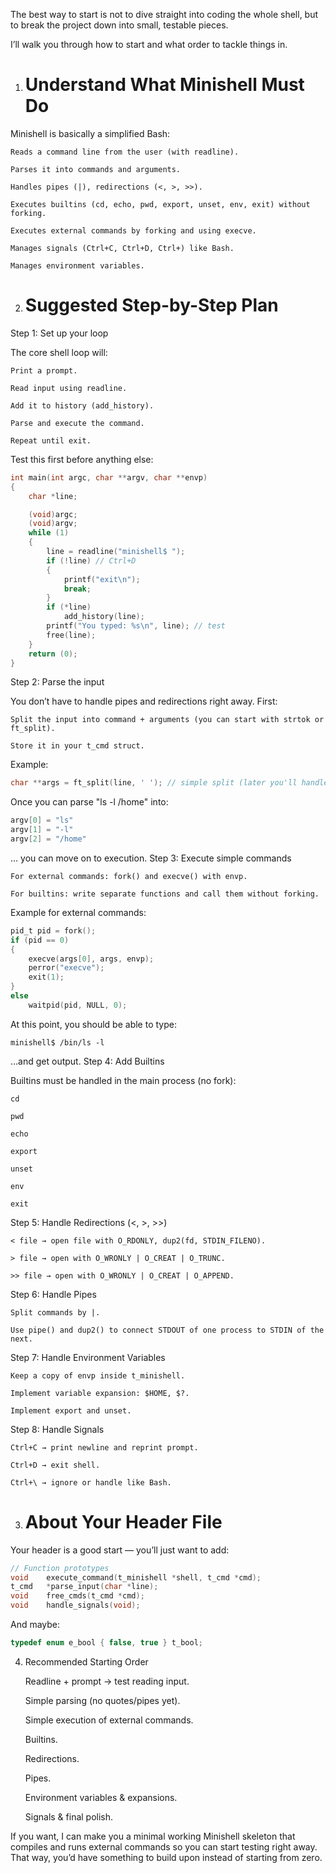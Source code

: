 The best way to start is not to dive straight into coding the whole shell, but to break the project down into small, testable pieces.

I’ll walk you through how to start and what order to tackle things in.
1. # Understand What Minishell Must Do

Minishell is basically a simplified Bash:

    Reads a command line from the user (with readline).

    Parses it into commands and arguments.

    Handles pipes (|), redirections (<, >, >>).

    Executes builtins (cd, echo, pwd, export, unset, env, exit) without forking.

    Executes external commands by forking and using execve.

    Manages signals (Ctrl+C, Ctrl+D, Ctrl+) like Bash.

    Manages environment variables.

2. # Suggested Step-by-Step Plan
Step 1: Set up your loop

The core shell loop will:

    Print a prompt.

    Read input using readline.

    Add it to history (add_history).

    Parse and execute the command.

    Repeat until exit.

Test this first before anything else:
```C
int main(int argc, char **argv, char **envp)
{
    char *line;

    (void)argc;
    (void)argv;
    while (1)
    {
        line = readline("minishell$ ");
        if (!line) // Ctrl+D
        {
            printf("exit\n");
            break;
        }
        if (*line)
            add_history(line);
        printf("You typed: %s\n", line); // test
        free(line);
    }
    return (0);
}
```

Step 2: Parse the input

You don’t have to handle pipes and redirections right away.
First:

    Split the input into command + arguments (you can start with strtok or ft_split).

    Store it in your t_cmd struct.

Example:
```C
char **args = ft_split(line, ' '); // simple split (later you'll handle quotes)
```

Once you can parse "ls -l /home" into:

```C
argv[0] = "ls"
argv[1] = "-l"
argv[2] = "/home"
```

… you can move on to execution.
Step 3: Execute simple commands

    For external commands: fork() and execve() with envp.

    For builtins: write separate functions and call them without forking.

Example for external commands:
```C
pid_t pid = fork();
if (pid == 0)
{
    execve(args[0], args, envp);
    perror("execve");
    exit(1);
}
else
    waitpid(pid, NULL, 0);
```

At this point, you should be able to type:
```Shell
minishell$ /bin/ls -l
```

…and get output.
Step 4: Add Builtins

Builtins must be handled in the main process (no fork):

    cd

    pwd

    echo

    export

    unset

    env

    exit

Step 5: Handle Redirections (<, >, >>)

    < file → open file with O_RDONLY, dup2(fd, STDIN_FILENO).

    > file → open with O_WRONLY | O_CREAT | O_TRUNC.

    >> file → open with O_WRONLY | O_CREAT | O_APPEND.

Step 6: Handle Pipes

    Split commands by |.

    Use pipe() and dup2() to connect STDOUT of one process to STDIN of the next.

Step 7: Handle Environment Variables

    Keep a copy of envp inside t_minishell.

    Implement variable expansion: $HOME, $?.

    Implement export and unset.

Step 8: Handle Signals

    Ctrl+C → print newline and reprint prompt.

    Ctrl+D → exit shell.

    Ctrl+\ → ignore or handle like Bash.

3. # About Your Header File

Your header is a good start — you’ll just want to add:
```C
// Function prototypes
void    execute_command(t_minishell *shell, t_cmd *cmd);
t_cmd   *parse_input(char *line);
void    free_cmds(t_cmd *cmd);
void    handle_signals(void);
```

And maybe:
```C
typedef enum e_bool { false, true } t_bool;
```

4. Recommended Starting Order

    Readline + prompt → test reading input.

    Simple parsing (no quotes/pipes yet).

    Simple execution of external commands.

    Builtins.

    Redirections.

    Pipes.

    Environment variables & expansions.

    Signals & final polish.

If you want, I can make you a minimal working Minishell skeleton that compiles and runs external commands so you can start testing right away.
That way, you’d have something to build upon instead of starting from zero.